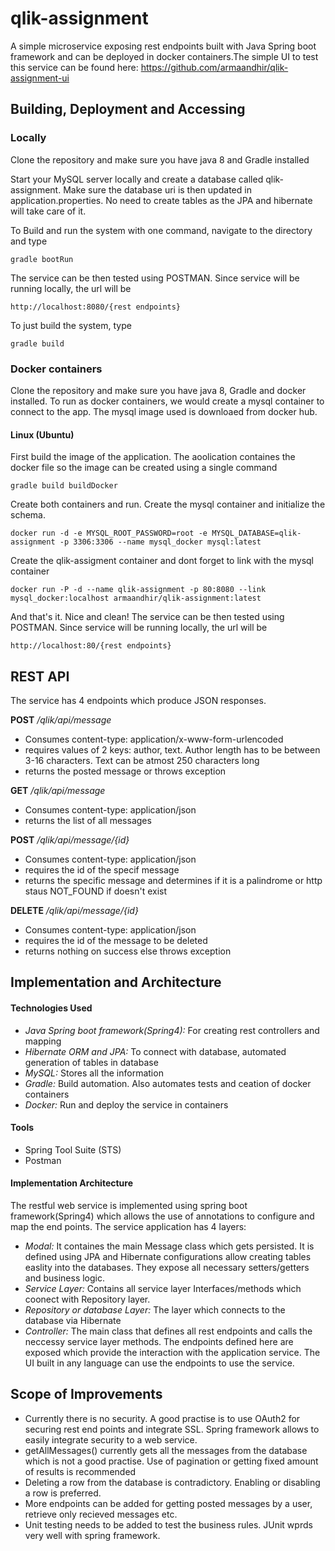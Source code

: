 # qlik-assignment
A simple microservice exposing rest endpoints built with Java Spring boot framework and can be deployed in docker containers.The simple UI to test this service can be found here: https://github.com/armaandhir/qlik-assignment-ui

## Building, Deployment and Accessing

### Locally
Clone the repository and make sure you have java 8 and Gradle installed

Start your MySQL server locally and create a database called qlik-assignment.
Make sure the database uri is then updated in application.properties.
No need to create tables as the JPA and hibernate will take care of it.

To Build and run the system with one command, navigate to the directory and type
```
gradle bootRun
```
The service can be then tested using POSTMAN.
Since service will be running locally, the url will be
```
http://localhost:8080/{rest endpoints}
```
To just build the system, type
```
gradle build
```

### Docker containers
Clone the repository and make sure you have java 8, Gradle and docker installed.
To run as docker containers, we would create a mysql container to connect to the app. The mysql image used is downloaed from docker hub.
#### Linux (Ubuntu)
First build the image of the application. The aoolication containes the docker file so the image can be created using a single command
```
gradle build buildDocker
```
Create both containers and run.
Create the mysql container and initialize the schema.
```
docker run -d -e MYSQL_ROOT_PASSWORD=root -e MYSQL_DATABASE=qlik-assignment -p 3306:3306 --name mysql_docker mysql:latest
```

Create the qlik-assigment container and dont forget to link with the mysql container
```
docker run -P -d --name qlik-assignment -p 80:8080 --link mysql_docker:localhost armaandhir/qlik-assignment:latest
```
And that's it. Nice and clean!
The service can be then tested using POSTMAN.
Since service will be running locally, the url will be
```
http://localhost:80/{rest endpoints}
```

## REST API
The service has 4 endpoints which produce JSON responses.

**POST** */qlik/api/message*
* Consumes content-type: application/x-www-form-urlencoded
* requires values of 2 keys: author, text. Author length has to be between 3-16 characters. Text can be atmost 250 characters long
* returns the posted message or throws exception

**GET** */qlik/api/message*
* Consumes content-type: application/json
* returns the list of all messages

**POST** */qlik/api/message/{id}*
* Consumes content-type: application/json
* requires the id of the specif message
* returns the specific message and determines if it is a palindrome or http staus NOT_FOUND if doesn't exist

**DELETE** */qlik/api/message/{id}*
* Consumes content-type: application/json
* requires the id of the message to be deleted
* returns nothing on success else throws exception


## Implementation and Architecture

#### Technologies Used
* *Java Spring boot framework(Spring4):* For creating rest controllers and mapping 
* *Hibernate ORM and JPA:* To connect with database, automated generation of tables in database
* *MySQL:* Stores all the information
* *Gradle:* Build automation. Also automates tests and ceation of docker containers
* *Docker:* Run and deploy the service in containers

#### Tools
* Spring Tool Suite (STS)
* Postman

#### Implementation Architecture
The restful web service is implemented using spring boot framework(Spring4) which allows the use of annotations to configure and map the end points. 
The service application has 4 layers:
* *Modal:* It containes the main Message class which gets persisted. It is defined using JPA and Hibernate configurations allow creating tables easlity into the databases. They expose all necessary setters/getters and business logic.
* *Service Layer:* Contains all service layer Interfaces/methods which coonect with Repository layer. 
* *Repository or database Layer:* The layer which connects to the database via Hibernate
* *Controller:* The main class that defines all rest endpoints and calls the neccessy service layer methods. The endpoints defined here are exposed which provide the interaction with the application service.
The UI built in any language can use the endpoints to use the service.

## Scope of Improvements
* Currently there is no security. A good practise is to use OAuth2 for securing rest end points and integrate SSL. Spring framework allows to easily integrate security to a web service.
* getAllMessages() currently gets all the messages from the database which is not a good practise. Use of pagination or getting fixed amount of results is recommended
* Deleting a row from the database is contradictory. Enabling or disabling a row is preferred.
* More endpoints can be added for getting posted messages by a user, retrieve only recieved messages etc.
* Unit testing needs to be added to test the business rules. JUnit wprds very well with spring framework.




